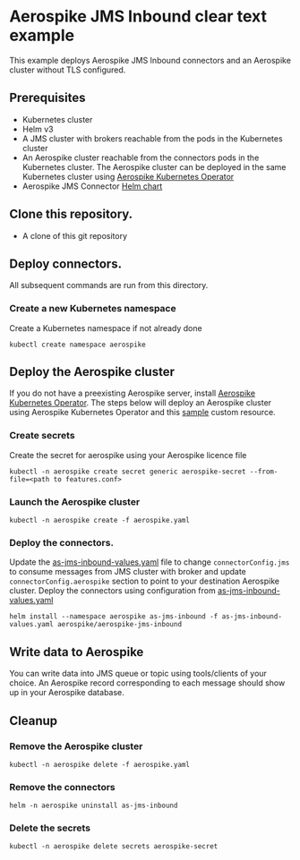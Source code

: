 # Aerospike JMS Inbound clear text example

This example deploys Aerospike JMS Inbound connectors and an Aerospike cluster without TLS configured. 

## Prerequisites
 - Kubernetes cluster
 - Helm v3
 - A JMS cluster with brokers reachable from the pods in the Kubernetes cluster
 - An Aerospike cluster reachable from the connectors pods in the Kubernetes cluster.
   The Aerospike cluster can be deployed in the same Kubernetes cluster using [Aerospike Kubernetes Operator](https://docs.aerospike.com/cloud/kubernetes/operator)
 - Aerospike JMS Connector [Helm chart](../../README.md#adding-the-helm-chart-repository)

## Clone this repository.
 - A clone of this git repository

## Deploy connectors.

All subsequent commands are run from this directory.

### Create a new Kubernetes namespace
Create a Kubernetes namespace if not already done 
```shell
kubectl create namespace aerospike
```

## Deploy the Aerospike cluster
If you do not have a preexisting Aerospike server, install [Aerospike Kubernetes Operator](https://docs.aerospike.com/cloud/kubernetes/operator/install-operator).
The steps below will deploy an Aerospike cluster using Aerospike Kubernetes Operator and this [sample](aerospike.yaml) custom resource.

### Create secrets
Create the secret for aerospike using your Aerospike licence file
```shell
kubectl -n aerospike create secret generic aerospike-secret --from-file=<path to features.conf>
```

### Launch the Aerospike cluster
```shell
kubectl -n aerospike create -f aerospike.yaml 
```

### Deploy the connectors.
Update the [as-jms-inbound-values.yaml](as-jms-inbound-values.yaml) file to change `connectorConfig.jms` to consume messages from JMS cluster with broker and update `connectorConfig.aerospike` section to point to your destination Aerospike cluster.
Deploy the connectors using configuration from [as-jms-inbound-values.yaml](as-jms-inbound-values.yaml)

```shell
helm install --namespace aerospike as-jms-inbound -f as-jms-inbound-values.yaml aerospike/aerospike-jms-inbound
```

## Write data to Aerospike

You can write data into JMS queue or topic using tools/clients of your choice. An Aerospike record corresponding
to each message should show up in your Aerospike database.

## Cleanup

### Remove the Aerospike cluster
```shell
kubectl -n aerospike delete -f aerospike.yaml 
```

### Remove the connectors
```shell
helm -n aerospike uninstall as-jms-inbound
```

### Delete the secrets
```shell
kubectl -n aerospike delete secrets aerospike-secret 
```

